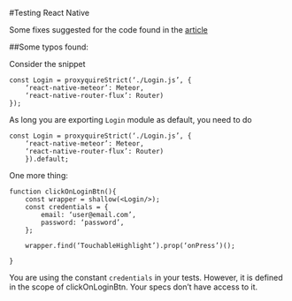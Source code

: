 #Testing React Native

Some fixes suggested for the code found in the [article](https://medium.com/@_gabrielrubens/testing-react-native-components-with-mocha-chai-sinon-enzyme-e00b64c49588#.bj7e351b5)


##Some typos found:

Consider the snippet

    const Login = proxyquireStrict(‘./Login.js’, { 
        ‘react-native-meteor’: Meteor, 
        ‘react-native-router-flux’: Router)
    });


As long you are exporting `Login` module as default, you need to do

    const Login = proxyquireStrict(‘./Login.js’, { 
        ‘react-native-meteor’: Meteor, 
        ‘react-native-router-flux’: Router)
        }).default;

One more thing:

    function clickOnLoginBtn(){ 
        const wrapper = shallow(<Login/>);
        const credentials = {
            email: ‘user@email.com’,
            password: ‘password’,
        };

        wrapper.find(‘TouchableHighlight’).prop(‘onPress’)();     
    
    }

You are using the constant `credentials` in your tests. However, it is defined in the scope of clickOnLoginBtn. Your specs don’t have access to it.


